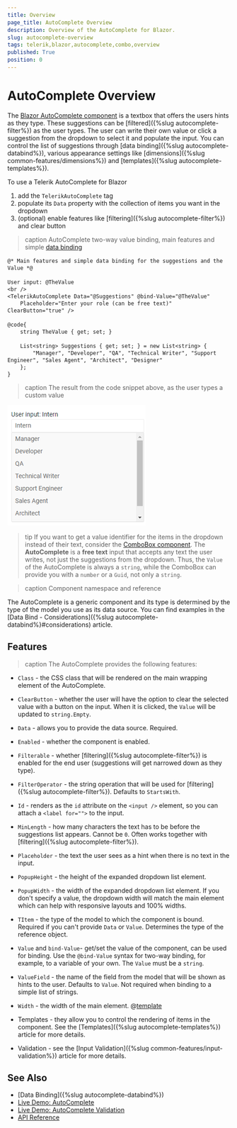 ```yaml
---
title: Overview
page_title: AutoComplete Overview
description: Overview of the AutoComplete for Blazor.
slug: autocomplete-overview
tags: telerik,blazor,autocomplete,combo,overview
published: True
position: 0
---
```


# AutoComplete Overview

The <a href="https://www.telerik.com/blazor-ui/autocomplete" target="_blank">Blazor AutoComplete component</a> is a textbox that offers the users hints as they type. These suggestions can be [filtered]({%slug autocomplete-filter%}) as the user types. The user can write their own value or click a suggestion from the dropdown to select it and populate the input. You can control the list of suggestions through [data binding]({%slug autocomplete-databind%}), various appearance settings like [dimensions]({%slug common-features/dimensions%}) and [templates]({%slug autocomplete-templates%}).

To use a Telerik AutoComplete for Blazor

1. add the `TelerikAutoComplete` tag
1. populate its `Data` property with the collection of items you want in the dropdown
1. (optional) enable features like [filtering]({%slug autocomplete-filter%}) and clear button

>caption AutoComplete two-way value binding, main features and simple [data binding](data-bind)

````CSHTML
@* Main features and simple data binding for the suggestions and the Value *@

User input: @TheValue
<br />
<TelerikAutoComplete Data="@Suggestions" @bind-Value="@TheValue"
    Placeholder="Enter your role (can be free text)" ClearButton="true" />

@code{
    string TheValue { get; set; }

    List<string> Suggestions { get; set; } = new List<string> {
        "Manager", "Developer", "QA", "Technical Writer", "Support Engineer", "Sales Agent", "Architect", "Designer"
    };
}
````

>caption The result from the code snippet above, as the user types a custom value

![](images/autocomplete-overview.png)

>tip If you want to get a value identifier for the items in the dropdown instead of their text, consider the [ComboBox component](../combobox/overview). The **AutoComplete** is a **free text** input that accepts any text the user writes, not just the suggestions from the dropdown. Thus, the `Value` of the AutoComplete is always a `string`, while the ComboBox can provide you with a `number` or a `Guid`, not only a `string`.

>caption Component namespace and reference

The AutoComplete is a generic component and its type is determined by the type of the model you use as its data source. You can find examples in the [Data Bind - Considerations]({%slug autocomplete-databind%}#considerations) article.

## Features

>caption The AutoComplete provides the following features:

* `Class` - the CSS class that will be rendered on the main wrapping element of the AutoComplete.

* `ClearButton` - whether the user will have the option to clear the selected value with a button on the input. When it is clicked, the `Value` will be updated to `string.Empty`.

* `Data` - allows you to provide the data source. Required.

* `Enabled` - whether the component is enabled.

* `Filterable` - whether [filtering]({%slug autocomplete-filter%}) is enabled for the end user (suggestions will get narrowed down as they type).

* `FilterOperator` - the string operation that will be used for [filtering]({%slug autocomplete-filter%}). Defaults to `StartsWith`.

* `Id` - renders as the `id` attribute on the `<input />` element, so you can attach a `<label for="">` to the input.

* `MinLength` - how many characters the text has to be before the suggestions list appears. Cannot be `0`. Often works together with [filtering]({%slug autocomplete-filter%}).

* `Placeholder` - the text the user sees as a hint when there is no text in the input.

* `PopupHeight` - the height of the expanded dropdown list element.

* `PopupWidth` - the width of the expanded dropdown list element. If you don't specify a value, the dropdown width will match the main element which can help with responsive layouts and 100% widths.

* `TItem` - the type of the model to which the component is bound. Required if you can't provide `Data` or `Value`. Determines the type of the reference object.

* `Value` and `bind-Value`- get/set the value of the component, can be used for binding. Use the `@bind-Value` syntax for two-way binding, for example, to a variable of your own. The `Value` must be a `string`.

* `ValueField` - the name of the field from the model that will be shown as hints to the user. Defaults to `Value`. Not required when binding to a simple list of strings.

* `Width` - the width of the main element. @[template](/_contentTemplates/inputs/inputs-width-template.md#inputs-width-information)

* Templates - they allow you to control the rendering of items in the component. See the [Templates]({%slug autocomplete-templates%}) article for more details.

* Validation - see the [Input Validation]({%slug common-features/input-validation%}) article for more details.


## See Also

  * [Data Binding]({%slug autocomplete-databind%})
  * [Live Demo: AutoComplete](https://demos.telerik.com/blazor-ui/autocomplete/overview)
  * [Live Demo: AutoComplete Validation](https://demos.telerik.com/blazor-ui/AutoComplete/validation)
  * [API Reference](https://docs.telerik.com/blazor-ui/api/Telerik.Blazor.Components.TelerikAutoComplete-1)
